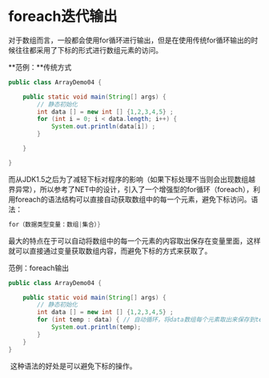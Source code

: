

# foreach迭代输出

​		对于数组而言，一般都会使用for循环进行输出，但是在使用传统for循环输出的时候往往都采用了下标的形式进行数组元素的访问。

**范例：**传统方式

```java
public class ArrayDemo04 {

	public static void main(String[] args) {
        // 静态初始化
		int data [] = new int [] {1,2,3,4,5} ;
		for (int i = 0; i < data.length; i++) {
			System.out.println(data[i]) ;
		}

	}

}
```

​		而从JDK1.5之后为了减轻下标对程序的影响（如果下标处理不当则会出现数组越界异常），所以参考了NET中的设计，引入了一个增强型的for循环（foreach），利用foreach的语法结构可以直接自动获取数组中的每一个元素，避免下标访问。语法：

```java
for（数据类型变量：数组|集合）}
```

​		最大的特点在于可以自动将数组中的每一个元素的内容取出保存在变量里面，这样就可以直接通过变量获取数组内容，而避免下标的方式来获取了。

范例：foreach输出

```java
public class ArrayDemo04 {

	public static void main(String[] args) {
        // 静态初始化
		int data [] = new int [] {1,2,3,4,5} ;
		for (int temp : data) { // 自动循环，将data数组每个元素取出来保存到temp里
			System.out.println(temp);
		}
	}
}
```

​		这种语法的好处是可以避免下标的操作。